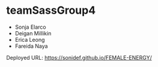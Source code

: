 # teamSassGroup4

- Sonja Elarco
- Deigan Millikin
- Erica Leong
- Fareida Naya

Deployed URL:  https://sonidef.github.io/FEMALE-ENERGY/
